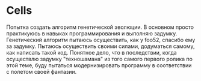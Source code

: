 # Cells
Попытка создать алгоритм генетической эволюции. В основном просто практикуюсь в навыках программирования и выполняю задумку.
Генетический алгоритм пытаюсь осуществить, как у foo52, спасибо ему за задумку. Пытаюсь осуществить своими силами, додуматься самому, как написать такой код. Понятное дело, что в последствии, когда осуществлю задумку "техношамана" из того самого первого ролика по этой теме, буду пытаться модернизировать программу в соответствии с полетом своей фантазии.
